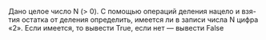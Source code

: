  Дано целое число N (> 0). С помощью операций деления нацело и взя-
 тия остатка от деления определить, имеется ли в записи числа N цифра «2».
 Если имеется, то вывести True, если нет — вывести False

